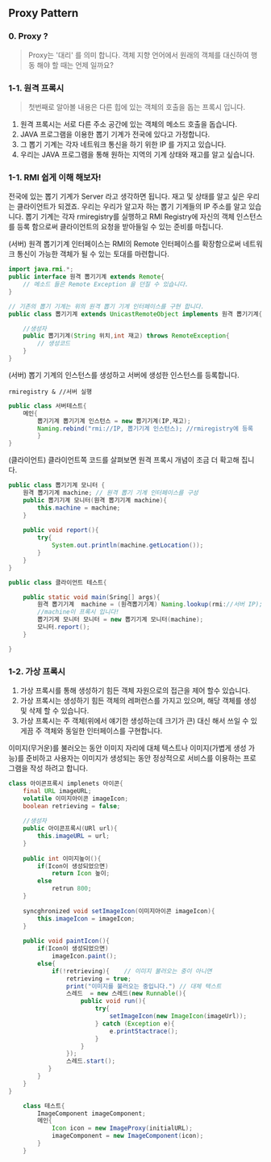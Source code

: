 ## Proxy Pattern

### 0. Proxy ?

> Proxy는 '대리' 를 의미 합니다.
객체 지향 언어에서 원래의 객체를 대신하여 행동 해야 할 때는 언제 일까요?

### 1-1. 원격 프록시

>첫번째로 알아볼 내용은 다른 힙에 있는 객체의 호출을 돕는 프록시 입니다.

1. 원격 프록시는 서로 다른 주소 공간에 있는 객체의 메소드 호출을 돕습니다.
2. JAVA 프로그램을 이용한 뽑기 기계가 전국에 있다고 가정합니다.
3. 그 뽑기 기계는 각자 네트워크 통신을 하기 위한 IP 를 가지고 있습니다.
4. 우리는 JAVA 프로그램을 통해 원하는 지역의 기계 상태와 재고를 알고 싶습니다.

### 1-1. RMI 쉽게 이해 해보자!

>
전국에 있는 뽑기 기계가 Server 라고 생각하면 됩니다. 재고 및 상태를 알고 싶은 우리는 클라이언트가 되겠죠.
우리는 우리가 알고자 하는 뽑기 기계들의 IP 주소를 알고 있습니다.
뽑기 기계는 각자 rmiregistry를 실행하고 RMI Registry에 자신의 객체 인스턴스를 등록 함으로써
클라이언트의 요청을 받아들일 수 있는 준비를 마칩니다.

(서버) 원격 뽑기기계 인터페이스는 RMI의 Remote 인터페이스를 확장함으로써 네트워크 통신이 가능한 객체가 될 수 있는 토대를 마련합니다.
```java
import java.rmi.*;
public interface 원격 뽑기기계 extends Remote{
	// 메소드 들은 Remote Exception 을 던질 수 있습니다.
}
```

```java
// 기존의 뽑기 기계는 위의 원격 뽑기 기계 인터페이스를 구현 합니다.
public class 뽑기기계 extends UnicastRemoteObject implements 원격 뽑기기계{

	//생성자
	public 뽑기기계(String 위치,int 재고) throws RemoteException{
    	// 생성코드
    }
}

```
(서버) 뽑기 기계의 인스턴스를 생성하고 서버에 생성한 인스턴스를 등록합니다.

```
rmiregistry & //서버 실행
```
```java
public class 서버테스트{
	메인{
		뽑기기계 뽑기기계 인스턴스 = new 뽑기기계(IP,재고);
		Naming.rebind("rmi://IP, 뽑기기계 인스턴스); //rmiregistry에 등록
        }
}
```

(클라이언트) 클라이언트쪽 코드를 살펴보면 원격 프록시 개념이 조금 더 확고해 집니다.

```java
public class 뽑기기계 모니터 {
	원격 뽑기기계 machine; // 원격 뽑기 기계 인터페이스를 구성
    public 뽑기기계 모니터(원격 뽑기기계 machine){
    	this.machine = machine;
    }
    
	public void report(){
    	try{
        	System.out.println(machine.getLocation());
        }
    }
}
```

```java
public class 클라이언트 테스트{

	public static void main(Sring[] args){
    	원격 뽑기기계  machine = (원격뽑기기계) Naming.lookup(rmi://서버 IP); 
        //machine이 프록시 입니다!
        뽑기기계 모니터 모니터 = new 뽑기기계 모니터(machine);
        모니터.report();
    }

}
```

### 1-2. 가상 프록시

>
1. 가상 프록시를 통해 생성하기 힘든 객체 자원으로의 접근을 제어 할수 있습니다.
2. 가상 프록시는 생성하기 힘든 객체의 레퍼런스를 가지고 있으며, 해당 객체를 생성 및 삭제 할 수 있습니다.
3. 가상 프록시는 주 객체(위에서 얘기한 생성하는데 크기가 큰) 대신 해서 쓰일 수 있게끔 주 객체와 동일한
인터페이스를 구현합니다.

이미지(무거운)를 불러오는 동안 이미지 자리에 대체 텍스트나 이미지(가볍게 생성 가능)를 준비하고
사용자는 이미지가 생성되는 동안 정상적으로 서비스를 이용하는 프로그램을 작성 하려고 합니다.

```java
class 아이콘프록시 implenets 아이콘{
	final URL imageURL;
    volatile 이미지아이콘 imageIcon;
    boolean retrieving = false;
    
    //생성자
	public 아이콘프록시(URl url){
    	this.imageURL = url;
    }
    
    public int 이미지높이(){
    	if(Icon이 생성되었으면)
        	return Icon 높이;
        else
        	retrun 800;
    }
    
    syncghronized void setImageIcon(이미지아이콘 imageIcon){
    	this.imageIcon = imageIcon;
    }
    
    public void paintIcon(){
    	if(Icon이 생성되었으면)
        	imageIcon.paint();
        else{
        	if(!retrieving){	// 이미지 불러오는 중이 아니면
            	retrieving = true;
        		print("이미지를 불러오는 중입니다.") // 대체 텍스트
            	스레드  = new 스레드(new Runnable(){
            		public void run(){
                		try{
                        	setImageIcon(new ImageIcon(imageUrl));
						} catch (Exception e){
                    		e.printStactrace();
                    	}
                	}
             	});
            	스레드.start();
           }
        }    	
    }
}

```

```java
	class 테스트{
    	ImageComponent imageComponent;
    	메인{
        	Icon icon = new ImageProxy(initialURL);
            imageComponent = new ImageComponent(icon);
        }
    }
```











